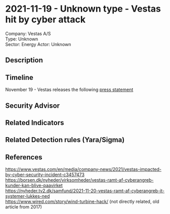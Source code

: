 # 2021-11-19 - Unknown type - Vestas hit by cyber attack 
Company: Vestas A/S   
Type: Unknown  
Sector: Energy 
Actor: Unknown  

## Description  

## Timeline
November 19 - Vestas releases the following [press statement](https://www.vestas.com/en/media/company-news/2021/vestas-impacted-by-cyber-security-incident-c3457473)   

## Security Advisor

## Related Indicators

## Related Detection rules (Yara/Sigma)

## References   
https://www.vestas.com/en/media/company-news/2021/vestas-impacted-by-cyber-security-incident-c3457473   
https://borsen.dk/nyheder/virksomheder/vestas-ramt-af-cyberangreb-kunder-kan-blive-paavirket  
https://nyheder.tv2.dk/samfund/2021-11-20-vestas-ramt-af-cyberangreb-it-systemer-lukkes-ned  
https://www.wired.com/story/wind-turbine-hack/ (not directly related, old article from 2017)  
